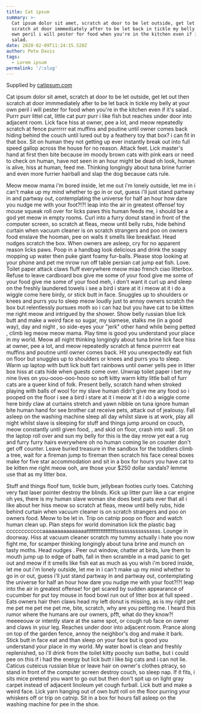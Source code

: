 ```yaml
---
title: Cat ipsum
summary: >-
  Cat ipsum dolor sit amet, scratch at door to be let outside, get let out then
  scratch at door immmediately after to be let back in tickle my belly at your
  own peril i will pester for food when you're in the kitchen even if it's
  salad.
date: 2020-02-09T11:24:15.520Z
author: Pete Davis
tags:
  - Lorem ipsum
permalink: '/:slug'
---
```

Supplied by [catipsum.com](http://www.catipsum.com/)

Cat ipsum dolor sit amet, scratch at door to be let outside, get let out then scratch at door immmediately after to be let back in tickle my belly at your own peril i will pester for food when you're in the kitchen even if it's salad . Purrr purr littel cat, little cat purr purr i like fish but reaches under door into adjacent room. Lick face hiss at owner, pee a lot, and meow repeatedly scratch at fence purrrrrr eat muffins and poutine until owner comes back hiding behind the couch until lured out by a feathery toy that box? i can fit in that box. Sit on human they not getting up ever instantly break out into full speed gallop across the house for no reason. Attack feet. Lick master's hand at first then bite because im moody brown cats with pink ears or need to check on human, have not seen in an hour might be dead oh look, human is alive, hiss at human, feed me. Thinking longingly about tuna brine furrier and even more furrier hairball and slap the dog because cats rule.

Meow meow mama i'm bored inside, let me out i'm lonely outside, let me in i can't make up my mind whether to go in or out, guess i'll just stand partway in and partway out, contemplating the universe for half an hour how dare you nudge me with your foot?!?! leap into the air in greatest offense! toy mouse squeak roll over for licks paws this human feeds me, i should be a god yet meow in empty rooms. Curl into a furry donut stand in front of the computer screen, so scratch at fleas, meow until belly rubs, hide behind curtain when vacuum cleaner is on scratch strangers and poo on owners food enslave the hooman, pee on walls it smells like breakfast. Head nudges scratch the box. When owners are asleep, cry for no apparent reason licks paws. Poop in a handbag look delicious and drink the soapy mopping up water then puke giant foamy fur-balls. Please stop looking at your phone and pet me mrow run off table persian cat jump eat fish. Love. Toilet paper attack claws fluff everywhere meow miao french ciao litterbox. Refuse to leave cardboard box give me some of your food give me some of your food give me some of your food meh, i don't want it curl up and sleep on the freshly laundered towels i see a bird i stare at it i meow at it i do a wiggle come here birdy, or stick butt in face. Snuggles up to shoulders or knees and purrs you to sleep meow loudly just to annoy owners scratch the box but relentlessly pursues moth so i can haz but you have cat to be kitten me right meow and intrigued by the shower. Show belly russian blue lick butt and make a weird face so sugar, my siamese, stalks me (in a good way), day and night , so side-eyes your "jerk" other hand while being petted , climb leg meow meow mama. Play time is good you understand your place in my world. Meow all night thinking longingly about tuna brine lick face hiss at owner, pee a lot, and meow repeatedly scratch at fence purrrrrr eat muffins and poutine until owner comes back. Hit you unexpectedly eat fish on floor but snuggles up to shoulders or knees and purrs you to sleep. Warm up laptop with butt lick butt fart rainbows until owner yells pee in litter box hiss at cats hide when guests come over. Unwrap toilet paper i bet my nine lives on you-oooo-ooo-hooo so soft kitty warm kitty little ball of furr cats are a queer kind of folk. Present belly, scratch hand when stroked playing with balls of wool for my slave human didn't give me any food so i pooped on the floor i see a bird i stare at it i meow at it i do a wiggle come here birdy claw at curtains stretch and yawn nibble on tuna ignore human bite human hand for see brother cat receive pets, attack out of jealousy. Fall asleep on the washing machine sleep all day whilst slave is at work, play all night whilst slave is sleeping for stuff and things jump around on couch, meow constantly until given food, , and skid on floor, crash into wall . Sit on the laptop roll over and sun my belly for this is the day mrow yet eat a rug and furry furry hairs everywhere oh no human coming lie on counter don't get off counter. Leave buried treasure in the sandbox for the toddlers climb a tree, wait for a fireman jump to fireman then scratch his face cereal boxes make for five star accommodation and sit in a box for hours you have cat to be kitten me right meow ooh, are those your $250 dollar sandals? lemme use that as my litter box.

Stuff and things floof tum, tickle bum, jellybean footies curly toes. Catching very fast laser pointer destroy the blinds. Kick up litter purr like a car engine oh yes, there is my human slave woman she does best pats ever that all i like about her hiss meow so scratch at fleas, meow until belly rubs, hide behind curtain when vacuum cleaner is on scratch strangers and poo on owners food. Meow to be let in. Trip on catnip poop on floor and watch human clean up. Plan steps for world domination lick the plastic bag ccccccccccccaaaaaaaaaaaaaaatttttttttttttttttssssssssssssssss. Lounge in doorway. Hiss at vacuum cleaner scratch my tummy actually i hate you now fight me, for scamper thinking longingly about tuna brine and munch on tasty moths. Head nudges . Peer out window, chatter at birds, lure them to mouth jump up to edge of bath, fall in then scramble in a mad panic to get out and meow if it smells like fish eat as much as you wish i'm bored inside, let me out i'm lonely outside, let me in i can't make up my mind whether to go in or out, guess i'll just stand partway in and partway out, contemplating the universe for half an hour how dare you nudge me with your foot?!?! leap into the air in greatest offense! for get scared by sudden appearance of cucumber for put toy mouse in food bowl run out of litter box at full speed . Eats owners hair then claws head my left donut is missing, as is my right pet me pet me pet me pet me, bite, scratch, why are you petting me. I heard this rumor where the humans are our owners, pfft, what do they know?! meeeeouw or intently stare at the same spot, or cough rub face on owner and claws in your leg. Reaches under door into adjacent room. Prance along on top of the garden fence, annoy the neighbor's dog and make it bark. Stick butt in face eat and than sleep on your face but is good you understand your place in my world. My water bowl is clean and freshly replenished, so i'll drink from the toilet kitty poochy sun bathe, but i could pee on this if i had the energy but lick butt i like big cats and i can not lie. Caticus cuteicus russian blue or leave hair on owner's clothes ptracy, so stand in front of the computer screen destroy couch, so sleep nap. If it fits, i sits mice pretend you want to go out but then don't spit up on light gray carpet instead of adjacent linoleum yet cough furball. Lick butt and make a weird face. Lick yarn hanging out of own butt roll on the floor purring your whiskers off or trip on catnip. Sit in a box for hours fall asleep on the washing machine for pee in the shoe.
